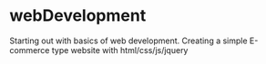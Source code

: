 # webDevelopment

Starting out with basics of web development.
Creating a simple E-commerce type website with html/css/js/jquery

